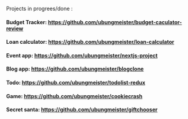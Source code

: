 

Projects in progrees/done :

#### Budget Tracker: https://github.com/ubungmeister/budget-caculator-review
#### Loan calculator: https://github.com/ubungmeister/loan-calculator
#### Event app: https://github.com/ubungmeister/nextjs-project 
#### Blog app: https://github.com/ubungmeister/blogclone
#### Todo: https://github.com/ubungmeister/todolist-redux
#### Game: https://github.com/ubungmeister/cookiecrash
#### Secret santa: https://github.com/ubungmeister/giftchooser

